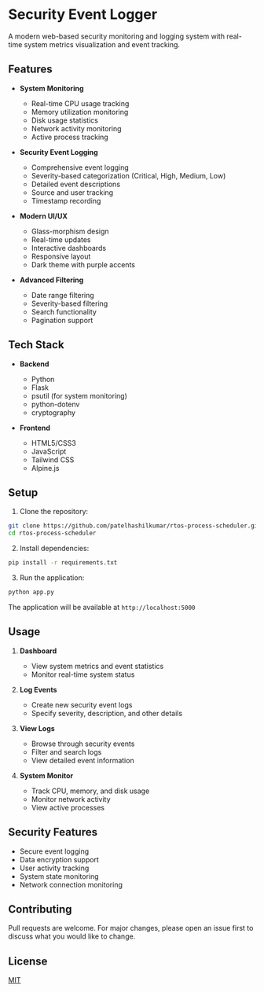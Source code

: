 # Security Event Logger

A modern web-based security monitoring and logging system with real-time system metrics visualization and event tracking.

## Features

* **System Monitoring**
  * Real-time CPU usage tracking
  * Memory utilization monitoring
  * Disk usage statistics
  * Network activity monitoring
  * Active process tracking

* **Security Event Logging**
  * Comprehensive event logging
  * Severity-based categorization (Critical, High, Medium, Low)
  * Detailed event descriptions
  * Source and user tracking
  * Timestamp recording

* **Modern UI/UX**
  * Glass-morphism design
  * Real-time updates
  * Interactive dashboards
  * Responsive layout
  * Dark theme with purple accents

* **Advanced Filtering**
  * Date range filtering
  * Severity-based filtering
  * Search functionality
  * Pagination support

## Tech Stack

* **Backend**
  * Python
  * Flask
  * psutil (for system monitoring)
  * python-dotenv
  * cryptography

* **Frontend**
  * HTML5/CSS3
  * JavaScript
  * Tailwind CSS
  * Alpine.js

## Setup

1. Clone the repository:
```bash
git clone https://github.com/patelhashilkumar/rtos-process-scheduler.git
cd rtos-process-scheduler
```

2. Install dependencies:
```bash
pip install -r requirements.txt
```

3. Run the application:
```bash
python app.py
```

The application will be available at `http://localhost:5000`

## Usage

1. **Dashboard**
   * View system metrics and event statistics
   * Monitor real-time system status

2. **Log Events**
   * Create new security event logs
   * Specify severity, description, and other details

3. **View Logs**
   * Browse through security events
   * Filter and search logs
   * View detailed event information

4. **System Monitor**
   * Track CPU, memory, and disk usage
   * Monitor network activity
   * View active processes

## Security Features

* Secure event logging
* Data encryption support
* User activity tracking
* System state monitoring
* Network connection monitoring

## Contributing

Pull requests are welcome. For major changes, please open an issue first to discuss what you would like to change.

## License

[MIT](https://choosealicense.com/licenses/mit/) 